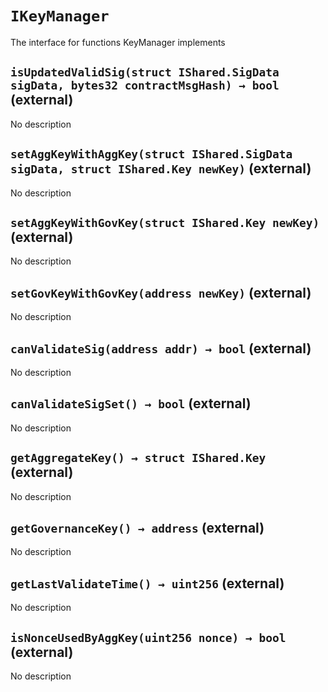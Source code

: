 # `IKeyManager`

  The interface for functions KeyManager implements

## `isUpdatedValidSig(struct IShared.SigData sigData, bytes32 contractMsgHash) → bool` (external)

No description

## `setAggKeyWithAggKey(struct IShared.SigData sigData, struct IShared.Key newKey)` (external)

No description

## `setAggKeyWithGovKey(struct IShared.Key newKey)` (external)

No description

## `setGovKeyWithGovKey(address newKey)` (external)

No description

## `canValidateSig(address addr) → bool` (external)

No description

## `canValidateSigSet() → bool` (external)

No description

## `getAggregateKey() → struct IShared.Key` (external)

No description

## `getGovernanceKey() → address` (external)

No description

## `getLastValidateTime() → uint256` (external)

No description

## `isNonceUsedByAggKey(uint256 nonce) → bool` (external)

No description
